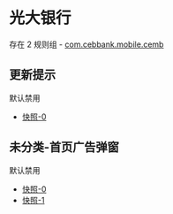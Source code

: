 # 光大银行

存在 2 规则组 - [com.cebbank.mobile.cemb](/src/apps/com.cebbank.mobile.cemb.ts)

## 更新提示

默认禁用

- [快照-0](https://i.gkd.li/i/12727241)

## 未分类-首页广告弹窗

默认禁用

- [快照-0](https://i.gkd.li/i/12727248)
- [快照-1](https://i.gkd.li/i/13471080)
